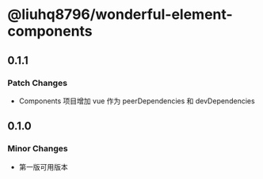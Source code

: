 # @liuhq8796/wonderful-element-components

## 0.1.1

### Patch Changes

- Components 项目增加 vue 作为 peerDependencies 和 devDependencies

## 0.1.0

### Minor Changes

- 第一版可用版本
